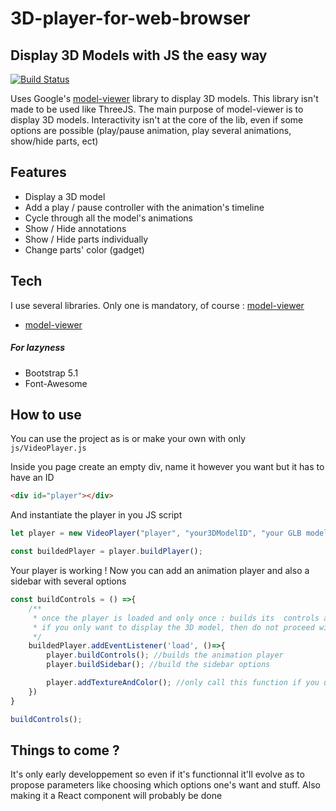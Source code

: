 # 3D-player-for-web-browser
## Display 3D Models with JS the easy way

[![Build Status](https://travis-ci.org/joemccann/dillinger.svg?branch=master)](https://travis-ci.org/joemccann/dillinger)

Uses Google's [model-viewer](https://modelviewer.dev/) library to display 3D models.
This library isn't made to be used like ThreeJS. The main purpose of model-viewer is to display 3D models. Interactivity isn't at the core of the lib, even if some options are possible (play/pause animation, play several animations, show/hide parts, ect)

## Features

- Display a 3D model
- Add a play / pause controller with the animation's timeline 
- Cycle through all the model's animations
- Show / Hide annotations
- Show / Hide parts individually
- Change parts' color (gadget)

## Tech

I use several libraries. Only one is mandatory, of course : [model-viewer](https://modelviewer.dev/)

- [model-viewer](https://modelviewer.dev/)
##### For lazyness
- Bootstrap 5.1
- Font-Awesome

## How to use

You can use the project as is or make your own with only ``` js/VideoPlayer.js```

Inside you page create an empty div, name it however you want but it has to have an ID
```html
<div id="player"></div>
```

And instantiate the player in you JS script

```js
let player = new VideoPlayer("player", "your3DModelID", "your GLB model path", "Your POI JSON file")

const buildedPlayer = player.buildPlayer();
```

Your player is working !
Now you can add an animation player and also a sidebar with several options
```js
const buildControls = () =>{
    /**
     * once the player is loaded and only once : builds its  controls and displays them
     * if you only want to display the 3D model, then do not proceed with this step
     */
    buildedPlayer.addEventListener('load', ()=>{
        player.buildControls(); //builds the animation player
        player.buildSidebar(); //build the sidebar options

        player.addTextureAndColor(); //only call this function if you use a blank model and want its parts colorized. The color is randomly generated. it also setRoughnessFactor to 1
    })
}

buildControls();
```

## Things to come ?
It's only early developpement so even if it's functionnal it'll evolve as to propose parameters like choosing which options one's want and stuff.
Also making it a React component will probably be done

